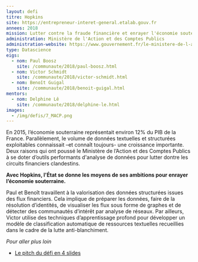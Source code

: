 ```yaml
---
layout: defi
titre: Hopkins
site: https://entrepreneur-interet-general.etalab.gouv.fr
annees: 2018
mission: Lutter contre la fraude financière et enrayer l'économie souterraine
administration: Ministère de l'Action et des Comptes Publics
administration-website: https://www.gouvernement.fr/le-ministere-de-l-action-et-des-comptes-publics
type: Datascience
eigs:
  - nom: Paul Boosz
    site: /communaute/2018/paul-boosz.html
  - nom: Victor Schmidt
    site: /communaute/2018/victor-schmidt.html
  - nom: Benoît Guigal
    site: /communaute/2018/benoit-guigal.html
mentors:
  - nom: Delphine Lê
    site: /communaute/2018/delphine-le.html
images:
  - /img/defis/7_MACP.png
---
```


En 2015, l’économie souterraine représentait environ 12% du PIB de la
France. Parallèlement, le volume de données textuelles et structurées
exploitables connaissait –et connaît toujours- une croissance
importante. Deux raisons qui ont poussé le Ministère de l’Action et
des Comptes Publics à se doter d’outils performants d'analyse de données
pour lutter dontre les circuits financiers clandestins.

**Avec Hopkins, l'État se donne les moyens de ses ambitions pour enrayer
l’économie souterraine.**

Paul et Benoît travaillent à la valorisation des données
structurées issues des flux financiers. Cela implique de préparer les
données, faire de la résolution d’identités, de visualiser les flux
sous forme de graphes et de détecter des communautés d’intérêt par
analyse de réseaux. Par ailleurs, Victor utilise des techniques
d’apprentissage profond pour développer un modèle de classification
automatique de ressources textuelles recueillies dans le cadre de la
lutte anti-blanchiment.

_Pour aller plus loin_

* [Le pitch du défi en 4 slides](https://www.slideshare.net/Etalab/eig-promo-2-prsentation-du-dfi-hopkins)
